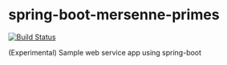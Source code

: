 spring-boot-mersenne-primes
===========================

[![Build Status](https://travis-ci.org/ericdahl/spring-boot-mersenne-primes.png?branch=master)](https://travis-ci.org/ericdahl/spring-boot-mersenne-primes)

(Experimental) Sample web service app using spring-boot
